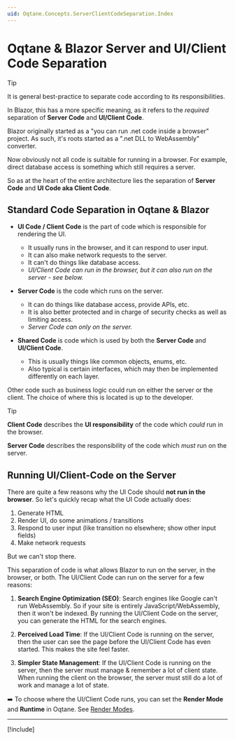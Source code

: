 ```yaml
---
uid: Oqtane.Concepts.ServerClientCodeSeparation.Index
---
```


# Oqtane & Blazor Server and UI/Client Code Separation

> [!TIP]
> It is general best-practice to separate code according to its responsibilities.
>
> In Blazor, this has a more specific meaning,
> as it refers to the _required_ separation of **Server Code** and **UI/Client Code**.

Blazor originally started as a "you can run .net code inside a browser" project.
As such, it's roots started as a ".net DLL to WebAssembly" converter.

Now obviously not all code is suitable for running in a browser.
For example, direct database access is something which still requires a server.

So as at the heart of the entire architecture lies the separation
of **Server Code** and **UI Code aka Client Code**.

## Standard Code Separation in Oqtane & Blazor

* **UI Code / Client Code** is the part of code which is responsible for rendering the UI.
  * It usually runs in the browser, and it can respond to user input.
  * It can also make network requests to the server.
  * It can't do things like database access.
  * _UI/Client Code can run in the browser, but it can also run on the server - see below._

* **Server Code** is the code which runs on the server.
  * It can do things like database access, provide APIs, etc.
  * It is also better protected and in charge of security checks as well as limiting access.
  * _Server Code can only on the server._

* **Shared Code** is code which is used by both the **Server Code** and **UI/Client Code**.
  * This is usually things like common objects, enums, etc.
  * Also typical is certain interfaces, which may then be implemented differently on each layer.

Other code such as business logic could run on either the server or the client.
The choice of where this is located is up to the developer.

> [!TIP]
> **Client Code** describes the **UI responsibility** of the code which _could_ run in the browser.
>
> **Server Code** describes the responsibility of the code which _must_ run on the server.


## Running UI/Client-Code on the Server

There are quite a few reasons why the UI Code should **not run in the browser**.
So let's quickly recap what the UI Code actually does:

1. Generate HTML
1. Render UI, do some animations / transitions
1. Respond to user input (like transition no elsewhere; show other input fields)
1. Make network requests



But we can't stop there.

This separation of code is what allows Blazor to run on the server, in the browser, or both.
The UI/Client Code can run on the server for a few reasons:

1. **Search Engine Optimization (SEO)**: Search engines like Google can't run WebAssembly.
    So if your site is entirely JavaScript/WebAssembly, then it won't be indexed.
    By running the UI/Client Code on the server, you can generate the HTML for the search engines.

1. **Perceived Load Time**: If the UI/Client Code is running on the server,
    then the user can see the page before the UI/Client Code has even started.
    This makes the site feel faster.

1. **Simpler State Management**: If the UI/Client Code is running on the server,
    then the server must manage & remember a lot of client state.
    When running the client on the browser, the server must still do a lot of work
    and manage a lot of state.

➡️ To choose where the UI/Client Code runs, you can set the **Render Mode** and **Runtime** in Oqtane.
See [Render Modes](xref:Oqtane.Concepts.RenderModes.Index).

---

[!include[](~/shared/authors/iJungleboy/_attribution.md)]
